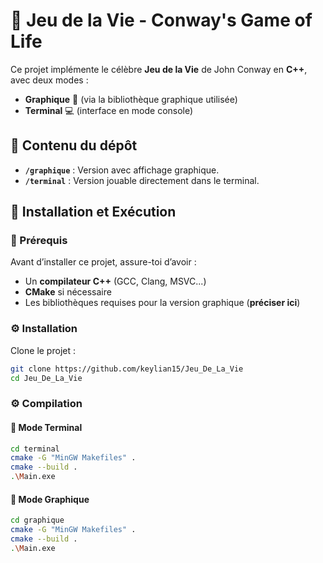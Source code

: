 # 🧬 Jeu de la Vie - Conway's Game of Life

Ce projet implémente le célèbre **Jeu de la Vie** de John Conway en **C++**, avec deux modes :

- **Graphique** 🎨 (via la bibliothèque graphique utilisée)
- **Terminal** 💻 (interface en mode console)

## 📂 Contenu du dépôt

- **`/graphique`** : Version avec affichage graphique.
- **`/terminal`** : Version jouable directement dans le terminal.

## 🚀 Installation et Exécution

### 🔧 Prérequis

Avant d’installer ce projet, assure-toi d’avoir :

- Un **compilateur C++** (GCC, Clang, MSVC...)
- **CMake** si nécessaire
- Les bibliothèques requises pour la version graphique (**préciser ici**)


### ⚙️ Installation

Clone le projet :

```bash
git clone https://github.com/keylian15/Jeu_De_La_Vie
cd Jeu_De_La_Vie
```

### ⚙️ Compilation

#### 🔹 Mode Terminal

```bash
cd terminal
cmake -G "MinGW Makefiles" .
cmake --build .
.\Main.exe
```

#### 🔹 Mode Graphique

```bash
cd graphique
cmake -G "MinGW Makefiles" .
cmake --build .
.\Main.exe
```
